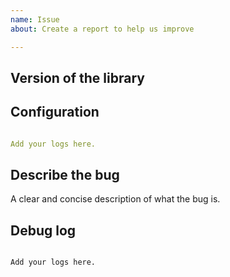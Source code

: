 ```yaml
---
name: Issue
about: Create a report to help us improve

---
```


<!-- Before you open a new issue, search through the existing issues to see if others have had the same problem.

Issues not containing the minimum requirements will be closed:

- Issues without a description (using the header is not good enough) will be closed.
- Issues without debug logging will be closed.
- Issues without configuration will be closed

-->

## Version of the library
<!-- If you are not using the newest version, download and try that before opening an issue
If you are unsure about the version check the __version__.py file.
-->

## Configuration

```yaml

Add your logs here.

```

## Describe the bug
A clear and concise description of what the bug is.


## Debug log

<!-- To enable debug logs in Home Assistant check this https://www.home-assistant.io/components/logger/ 
When using command line use --log DEBUG option 
-->

```text

Add your logs here.

```